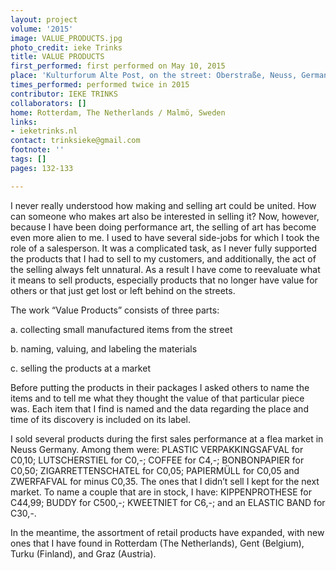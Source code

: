 ```yaml
---
layout: project
volume: '2015'
image: VALUE_PRODUCTS.jpg
photo_credit: ieke Trinks
title: VALUE PRODUCTS
first_performed: first performed on May 10, 2015
place: 'Kulturforum Alte Post, on the street: Oberstraße, Neuss, Germany'
times_performed: performed twice in 2015
contributor: IEKE TRINKS
collaborators: []
home: Rotterdam, The Netherlands / Malmö, Sweden
links:
- ieketrinks.nl
contact: trinksieke@gmail.com
footnote: ''
tags: []
pages: 132-133

---
```


I never really understood how making and selling art could be united. How can someone who makes art also be interested in selling it? Now, however, because I have been doing performance art, the selling of art has become even more alien to me. I used to have several side-jobs for which I took the role of a salesperson. It was a complicated task, as I never fully supported the products that I had to sell to my customers, and additionally, the act of the selling always felt unnatural. As a result I have come to reevaluate what it means to sell products, especially products that no longer have value for others or that just get lost or left behind on the streets.

The work “Value Products” consists of three parts:

a. collecting small manufactured items from the street

b. naming, valuing, and labeling the materials

c. selling the products at a market

Before putting the products in their packages I asked others to name the items and to tell me what they thought the value of that particular piece was. Each item that I find is named and the data regarding the place and time of its discovery is included on its label.

I sold several products during the first sales performance at a flea market in Neuss Germany. Among them were: PLASTIC VERPAKKINGSAFVAL for C0,10; LUTSCHERSTIEL for C0,-; COFFEE for C4,-; BONBONPAPIER for C0,50; ZIGARRETTENSCHATEL for C0,05; PAPIERMÜLL for C0,05 and ZWERFAFVAL for minus  C0,35. The ones that I didn’t sell I kept for the next market. To name a couple that are in stock, I have: KIPPENPROTHESE for C44,99; BUDDY for C500,-; KWEETNIET for C6,-; and an ELASTIC BAND for C30,-.

In the meantime, the assortment of retail products have expanded, with new ones that I have found in Rotterdam (The Netherlands), Gent (Belgium), Turku (Finland), and Graz (Austria).
